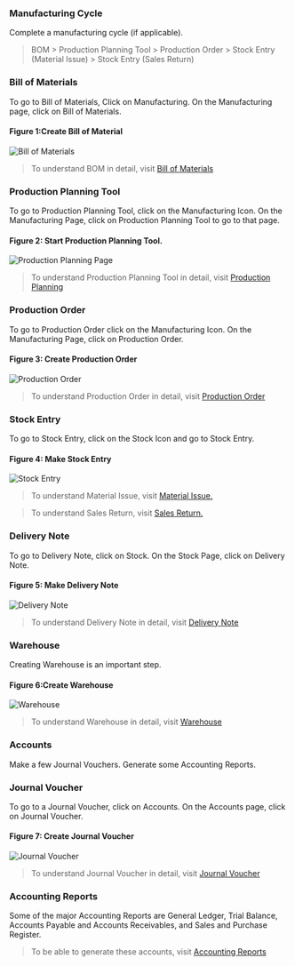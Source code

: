 ### Manufacturing Cycle

Complete a manufacturing cycle (if applicable).

> BOM > Production Planning Tool > Production Order > Stock Entry (Material
Issue) > Stock Entry (Sales Return)

  

### Bill of Materials

To go to Bill of Materials, Click on Manufacturing. On the Manufacturing page,
click on Bill of Materials.

#### Figure 1:Create Bill of Material

![Bill of Materials](assets/frappe_io/images/erpnext/fourthdaysetup-bom.png)

> To understand BOM in detail, visit [Bill of Materials](/apps/erpnext/user-guide/manufacturing/bill-of-materials)


### Production Planning Tool  

To go to Production Planning Tool, click on the Manufacturing Icon. On the
Manufacturing Page, click on Production Planning Tool to go to that page.

#### Figure 2: Start Production Planning Tool.

![Production Planning Page](assets/frappe_io/images/erpnext/fourthdaysetup-ppt.png)

> To understand Production Planning Tool in detail, visit [Production Planning](/apps/erpnext/user-guide/manufacturing/production-planning-tool)

  
### Production Order

To go to Production Order click on the Manufacturing Icon. On the
Manufacturing Page, click on Production Order.

#### Figure 3: Create Production Order

![Production Order](assets/frappe_io/images/erpnext/fourthdaysetup-po.png)

> To understand Production Order in detail, visit [Production Order](/apps/erpnext/user-guide/manufacturing/production-order)

### Stock Entry

To go to Stock Entry, click on the Stock Icon and go to Stock Entry.

#### Figure 4: Make Stock Entry

![Stock Entry](assets/frappe_io/images/erpnext/fourthdaysetup-stock.png)

> To understand Material Issue, visit [Material Issue.](/apps/erpnext/user-guide/stock-inventory/material-issue)

> To understand Sales Return, visit [Sales Return.](/apps/erpnext/user-guide/stock-inventory/sales-return)

### Delivery Note

To go to Delivery Note, click on Stock. On the Stock Page, click on Delivery
Note.

#### Figure 5: Make Delivery Note

![Delivery Note](assets/frappe_io/images/erpnext/fourthdaysetup-delivery-note.png)

> To understand Delivery Note in detail, visit [Delivery Note](/apps/erpnext/user-guide/stock-inventory/delivery-note)

### Warehouse

 Creating Warehouse is an important step.

#### Figure 6:Create Warehouse

![Warehouse](assets/frappe_io/images/erpnext/fourthdaysetup-warehouse.png)

> To understand Warehouse in detail, visit [Warehouse](/apps/erpnext/user-guide/stock-inventory/warehouse)

### Accounts

Make a few Journal Vouchers. Generate some Accounting Reports.

### Journal Voucher

To go to a Journal Voucher, click on Accounts. On the Accounts page, click on
Journal Voucher.

#### Figure 7: Create Journal Voucher

![Journal Voucher](assets/frappe_io/images/erpnext/fourthdaysetup-jv.png)

> To understand Journal Voucher in detail, visit [Journal Voucher](/apps/erpnext/user-guide/accounts/journal-vouchers)  

### Accounting Reports

Some of the major Accounting Reports are General Ledger, Trial Balance,
Accounts Payable and Accounts Receivables, and Sales and Purchase Register.

> To be able to generate these accounts, visit [Accounting Reports](/apps/erpnext/user-guide/accounts/accounting-reports)

